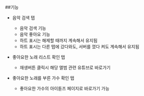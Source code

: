 ##기능
+ 음악 검색 탭
    + 음악 검색 기능
    + 음악 좋아요 기능
    + 하트 표시는 해제할 때까지 계속해서 유지됨
    + 하트 표시는 다른 탭에 갔다와도, 서버를 껐다 켜도 계속해서 유지됨

+ 좋아요한 노래 리스트 확인 탭
    + 재생버튼 클릭시 해당 앨범 관련 유튜브로 바로가기

+ 좋아요한 노래를 부른 가수 확인 탭
    + 좋아요한 가수의 아이튠즈 페이지로 바로가기 가능
